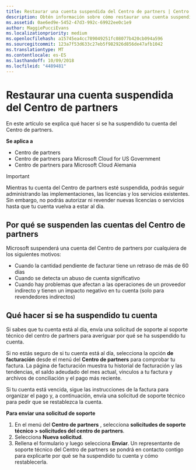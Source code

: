 ```yaml
---
title: Restaurar una cuenta suspendida del Centro de partners | Centro de partners
description: Obtén información sobre cómo restaurar una cuenta suspendida del Centro de partners, por qué se produce la suspensión de la cuenta de partner y cómo puedes usar tu cuenta durante la suspensión.
ms.assetid: 0ae6ed9e-5452-47d3-992c-69922ee0c1e9
author: MaggiePucciEvans
ms.localizationpriority: medium
ms.openlocfilehash: a15745ea4cc789049251fc08077b420cb094a596
ms.sourcegitcommit: 123a7f53d633c27eb5f982926d856de47afb1042
ms.translationtype: MT
ms.contentlocale: es-ES
ms.lasthandoff: 10/09/2018
ms.locfileid: "4489481"
---
```

# <a name="restore-a-suspended-partner-center-account"></a>Restaurar una cuenta suspendida del Centro de partners

En este artículo se explica qué hacer si se ha suspendido tu cuenta del Centro de partners.

**Se aplica a**

-  Centro de partners
-  Centro de partners para Microsoft Cloud for US Government
-  Centro de partners para Microsoft Cloud Alemania

> [!IMPORTANT]  
> Mientras tu cuenta del Centro de partners esté suspendida, podrás seguir administrando las implementaciones, las licencias y los servicios existentes. Sin embargo, no podrás autorizar ni revender nuevas licencias o servicios hasta que tu cuenta vuelva a estar al día.

## <a name="why-partner-center-accounts-are-suspended"></a>Por qué se suspenden las cuentas del Centro de partners

Microsoft suspenderá una cuenta del Centro de partners por cualquiera de los siguientes motivos:

- Cuando la cantidad pendiente de facturar tiene un retraso de más de 60 días 
- Cuando se detecta un abuso de cuenta significativo
- Cuando hay problemas que afectan a las operaciones de un proveedor indirecto y tienen un impacto negativo en tu cuenta (solo para revendedores indirectos)

## <a name="what-to-do-if-your-account-is-suspended"></a>Qué hacer si se ha suspendido tu cuenta

Si sabes que tu cuenta está al día, envía una solicitud de soporte al soporte técnico del centro de partners para averiguar por qué se ha suspendido tu cuenta. 

Si no estás seguro de si tu cuenta está al día, selecciona la opción **de facturación** desde el menú del **Centro de partners** para comprobar tu factura. La página de facturación muestra tu historial de facturación y las tendencias, el saldo adeudado del mes actual, vínculos a tu factura y archivos de conciliación y el pago más reciente.

Si tu cuenta está vencida, sigue las instrucciones de la factura para organizar el pago y, a continuación, envía una solicitud de soporte técnico para pedir que se restablezca la cuenta. 

**Para enviar una solicitud de soporte**

1.  En el menú del **Centro de partners** , selecciona **solicitudes de soporte técnico > solicitudes del centro de partners**.
2.  Selecciona **Nueva solicitud**. 
3.  Rellena el formulario y luego selecciona **Enviar**. Un representante de soporte técnico del Centro de partners se pondrá en contacto contigo para explicarte por qué se ha suspendido tu cuenta y cómo restablecerla.



